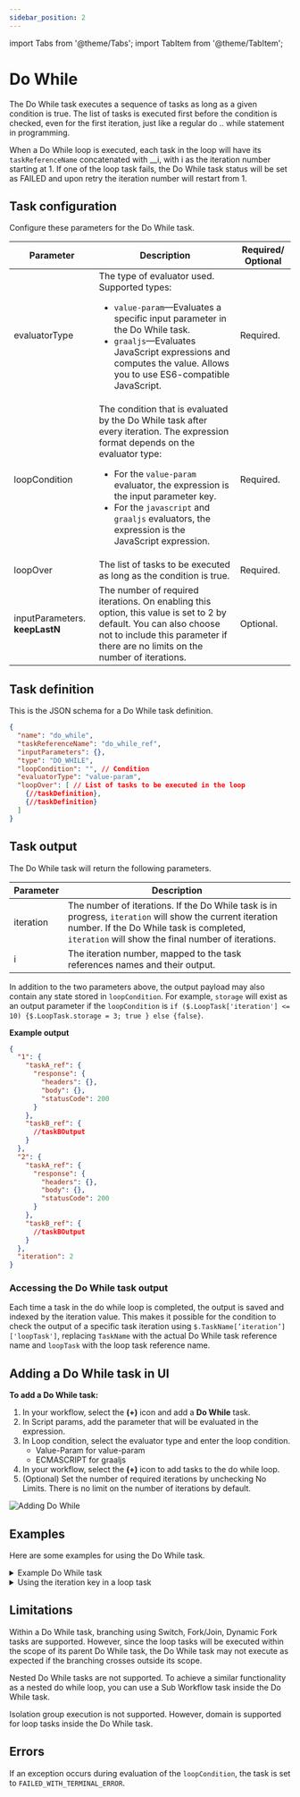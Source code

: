 ```yaml
---
sidebar_position: 2
---
```


import Tabs from '@theme/Tabs';
import TabItem from '@theme/TabItem';

# Do While

The Do While task executes a sequence of tasks as long as a given condition is true. The list of tasks is executed first before the condition is checked, even for the first iteration, just like a regular do .. while statement in programming.

When a Do While loop is executed, each task in the loop will have its `taskReferenceName` concatenated with __i, with i as the iteration number starting at 1. If one of the loop task fails, the Do While task status will be set as FAILED and upon retry the iteration number will restart from 1.

## Task configuration

Configure these parameters for the Do While task.

| Parameter     | Description                                                                                                                                                                                                | Required/ Optional |
| ------------- | ---------------------------------------------------------------------------------------------------------------------------------------------------------------------------------------------------------- | ------------- |
| evaluatorType | The type of evaluator used. Supported types: <ul><li>`value-param`—Evaluates a specific input parameter in the Do While task.</li><li>`graaljs`—Evaluates JavaScript expressions and computes the value. Allows you to use ES6-compatible JavaScript.</li></ul> | Required. |
| loopCondition    | The condition that is evaluated by the Do While task after every iteration. The expression format depends on the evaluator type:<ul><li>For the `value-param` evaluator, the expression is the input parameter key.</li><li>For the `javascript` and `graaljs` evaluators, the expression is the JavaScript expression. </li></ul> | Required. |
| loopOver | The list of tasks to be executed as long as the condition is true.   | Required. |
| inputParameters. **keepLastN**   | The number of required iterations. On enabling this option, this value is set to 2 by default. You can also choose not to include this parameter if there are no limits on the number of iterations.    | Optional. |

## Task definition

This is the JSON schema for a Do While task definition.

```json
{
  "name": "do_while",
  "taskReferenceName": "do_while_ref",
  "inputParameters": {},
  "type": "DO_WHILE",
  "loopCondition": "", // Condition
  "evaluatorType": "value-param",
  "loopOver": [ // List of tasks to be executed in the loop
    {//taskDefinition}, 
    {//taskDefinition}
  ]
}
```

## Task output
The Do While task will return the following parameters.

| Parameter     | Description                                                                                                                                                                                                |
| ------------- | ---------------------------------------------------------------------------------------------------------------------------------------------------------------------------------------------------------- |
| iteration | The number of iterations. If the Do While task is in progress, `iteration` will show the current iteration number. If the Do While task is completed, `iteration` will show the final number of iterations. | 
| i | The iteration number, mapped to the task references names and their output. | 

In addition to the two parameters above, the output payload may also contain any state stored in `loopCondition`. For example, `storage` will exist as an output parameter if the `loopCondition` is `if ($.LoopTask['iteration'] <= 10) {$.LoopTask.storage = 3; true } else {false}`.

**Example output**

``` json
{
  "1": {
    "taskA_ref": {
      "response": {
        "headers": {},
        "body": {},
        "statusCode": 200
      }
    },
    "taskB_ref": {
      //taskBOutput
    }
  },
  "2": {
    "taskA_ref": {
      "response": {
        "headers": {},
        "body": {},
        "statusCode": 200
      }
    },
    "taskB_ref": {
      //taskBOutput
    }
  },
  "iteration": 2
}
```
### Accessing the Do While task output

Each time a task in the do while loop is completed, the output is saved and indexed by the iteration value. This makes it possible for the condition to check the output of a specific task iteration using `$.TaskName[’iteration’]['loopTask']`, replacing `TaskName` with the actual Do While task reference name and `loopTask` with the loop task reference name.

## Adding a Do While task in UI
**To add a Do While task:**
1. In your workflow, select the **(+)** icon and add a **Do While** task.
2. In Script params, add the parameter that will be evaluated in the expression.
3. In Loop condition, select the evaluator type and enter the loop condition.
    - Value-Param for value-param
    - ECMASCRIPT for graaljs
4. In your workflow, select the **(+)** icon to add tasks to the do while loop.
5. (Optional) Set the number of required iterations by unchecking No Limits. There is no limit on the number of iterations by default.

<p><img src="/content/img/ui-guide-do-while-task.png" alt="Adding Do While"/></p>

## Examples
Here are some examples for using the Do While task.


<details><summary>Example Do While task</summary>
<p>

```json
{
  "name": "Loop Task",
  "taskReferenceName": "LoopTask",
  "type": "DO_WHILE",
  "inputParameters": {
    "value": "${workflow.input.value}"
  },
  "loopCondition": "if ( ($.LoopTask['iteration'] < $.value ) || ( $.first_task['response']['body'] > 10)) { false; } else { true; }",
  "loopOver": [
    {
      "name": "first task",
      "taskReferenceName": "first_task",
      "inputParameters": {
        "http_request": {
          "uri": "http://localhost:8082",
          "method": "POST"
        }
      },
      "type": "HTTP"
    },
    {
      "name": "second task",
      "taskReferenceName": "second_task",
      "inputParameters": {
        "http_request": {
          "uri": "http://localhost:8082",
          "method": "POST"
        }
      },
      "type": "HTTP"
    }
  ]
}
```

When executed successfully, the above Do While task will produce the following execution JSON, assuming three iterations occurred:

```json
{
  "taskType": "DO_WHILE",
  "outputData": {
    "iteration": 3,
    "1": {
      "first_task": {
        "response": {},
        "headers": {
          "Content-Type": "application/json"
        }
      },
      "second_task": {
        "response": {},
        "headers": {
          "Content-Type": "application/json"
        }
      }
    },
    "2": {
      "first_task": {
        "response": {},
        "headers": {
          "Content-Type": "application/json"
        }
      },
      "second_task": {
        "response": {},
        "headers": {
          "Content-Type": "application/json"
        }
      }
    },
    "3": {
      "first_task": {
        "response": {},
        "headers": {
          "Content-Type": "application/json"
        }
      },
      "second_task": {
        "response": {},
        "headers": {
          "Content-Type": "application/json"
        }
      }
    }
  }
}
```
</p>
</details>

<details><summary>Using the iteration key in a loop task</summary>
<p>
Sometimes, you may want to use the Do While iteration value/counter inside your loop tasks. In this example, an API call is made to a GitHub repository to get all stargazers and each iteration increases the pagination.

The Do While task’s `taskReferenceName` is "get_all_stars_loop_ref". To evaluate the current iteration, the parameter `$.get_all_stars_loop_ref['iteration']` is used in the `loopCondition`. In the HTTP task embedded in the loop, `${get_all_stars_loop_ref.output.iteration}` is used to define which page of results the API should return.


```json
{
  "name": "get_all_stars",
  "taskReferenceName": "get_all_stars_loop_ref",
  "inputParameters": {
    "stargazers": "4000"
  },
  "type": "DO_WHILE",
  "loopCondition": "if ($.get_all_stars_loop_ref['iteration'] < Math.ceil($.stargazers/100)) { true; } else { false; }",
  "loopOver": [
    {
      "name": "100_stargazers",
      "taskReferenceName": "hundred_stargazers_ref",
      "inputParameters": {
        "counter": "${get_all_stars_loop_ref.output.iteration}",
        "http_request": {
          "uri": "https://api.github.com/repos/conductor-oss/conductor/stargazers?page=${get_all_stars_loop_ref.output.iteration}&per_page=100",
          "method": "GET",
          "headers": {
            "Authorization": "token ${workflow.input.gh_token}",
            "Accept": "application/vnd.github.v3.star+json"
          }
        }
      },
      "type": "HTTP",
    }
  ]
}
```

</p>
</details>

## Limitations
Within a Do While task, branching using Switch, Fork/Join, Dynamic Fork tasks are supported. However, since the loop tasks will be executed within the scope of its parent Do While task, the Do While task may not execute as expected if the branching crosses outside its scope.

Nested Do While tasks are not supported. To achieve a similar functionality as a nested do while loop, you can use a Sub Workflow task inside the Do While task.

Isolation group execution is not supported. However, domain is supported for loop tasks inside the Do While task.

## Errors
If an exception occurs during evaluation of the `loopCondition`, the task is set to `FAILED_WITH_TERMINAL_ERROR`.
